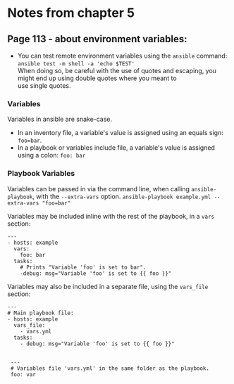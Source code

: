 # Notes from chapter 5

## Page 113 - about environment variables: 
- You can test remote environment variables using the `ansible` command:  
  `ansible test -m shell -a 'echo $TEST'`  
  When doing so, be careful with the use of quotes and escaping, you might end up using double quotes where you meant to  
  use single quotes.

### Variables
Variables in ansible are snake-case.
- In an inventory file, a variable's value is assigned using an equals sign: `foo=bar`.
- In a playbook or variables include file, a variable's value is assigned using a colon: `foo: bar`

### Playbook Variables
Variables can be passed in via the command line, when calling `ansible-playbook`, with the `--extra-vars` option.
`ansible-playbook example.yml --extra-vars "foo=bar"`  

Variables may be included inline with the rest of the playbook, in a `vars` section:
```
---
- hosts: example
  vars:
    foo: bar
  tasks:
    # Prints "Variable 'foo' is set to bar".
    -debug: msg="Variable 'foo' is set to {{ foo }}"
```  

Variables may also be included in a separate file, using the `vars_file` section:
```
---
# Main playbook file:
- hosts: example
  vars_file:
    - vars.yml
  tasks:
    - debug: msg="Variable 'foo' is set to {{ foo }}"
  
    
 ---
 # Variables file 'vars.yml' in the same folder as the playbook.
 foo: var
```
